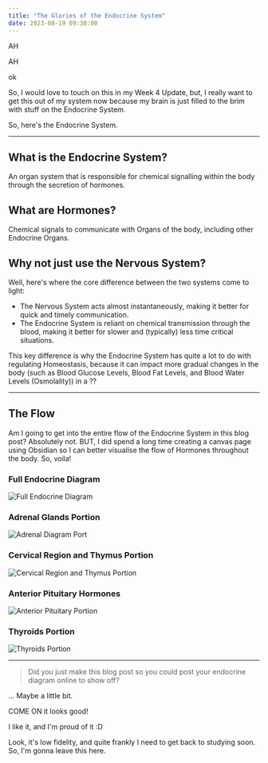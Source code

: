```yaml
---
title: "The Glories of the Endocrine System"
date: 2023-08-19 09:30:00
---
```


AH

AH

ok

So, I would love to touch on this in my Week 4 Update, but, I really want to get this out of my system now because my brain is just filled to the brim with stuff on the Endocrine System.

So, here's the Endocrine System.

---
## What is the Endocrine System?
An organ system that is responsible for chemical signalling within the body through the secretion of hormones.
## What are Hormones?
Chemical signals to communicate with Organs of the body, including other Endocrine Organs.
## Why not just use the Nervous System?
Well, here's where the core difference between the two systems come to light:
- The Nervous System acts almost instantaneously, making it better for quick and timely communication.
- The Endocrine System is reliant on chemical transmission through the blood, making it better for slower and (typically) less time critical situations.

This key difference is why the Endocrine System has quite a lot to do with regulating Homeostasis, because it can impact more gradual changes in the body (such as Blood Glucose Levels, Blood Fat Levels, and Blood Water Levels (Osmolality)) in a ??

---
## The Flow
Am I going to get into the entire flow of the Endocrine System in this blog post? Absolutely not. BUT, I did spend a long time creating a canvas page using Obsidian so I can better visualise the flow of Hormones throughout the body.
So, voila!
### Full Endocrine Diagram
![Full Endocrine Diagram](images/2023-08-19/endocrine0.png)
### Adrenal Glands Portion
![Adrenal Diagram Port](images/2023-08-19/endocrine_adrenal_glands.png)
### Cervical Region and Thymus Portion
![Cervical Region and Thymus Portion](images/2023-08-19/endocrine_cervical_thymus.png)
### Anterior Pituitary Hormones
![Anterior Pituitary Portion](images/2023-08-19/endocrine_anterior_pituitary_hormones.png)
### Thyroids Portion
![Thyroids Portion](images/2023-08-19/endocrine_thyroids.png)

---
> Did you just make this blog post so you could post your endocrine diagram online to show off?

...
Maybe a little bit.

COME ON it looks good!

I like it, and I'm proud of it :D

Look, it's low fidelity, and quite frankly I need to get back to studying soon. So, I'm gonna leave this here.